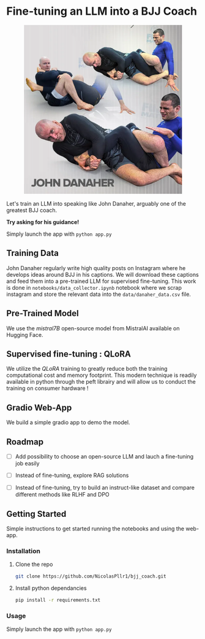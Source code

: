# Fine-tuning an LLM into a BJJ Coach

<p align="center">
  <img src="assets/danaher_ets_leglocks_cover.png"  alt="Danaher's Enter The System DVD cover">
</p>

Let's train an LLM into speaking like John Danaher, arguably one of the greatest BJJ coach.

**Try asking for his guidance!**

Simply launch the app with `python app.py`


## Training Data
John Danaher regularly write high quality posts on Instagram where he develops ideas around BJJ in his captions. 
We will download these captions and feed them into a pre-trained LLM for supervised fine-tuning. This work is done in `notebooks/data_collector.ipynb` notebook where we scrap instagram and store the relevant data into the `data/danaher_data.csv` file.

## Pre-Trained Model
We use the *mistral7B* open-source model from MistralAI available on Hugging Face.

## Supervised fine-tuning : QLoRA
We utilize the *QLoRA* training to greatly reduce both the training computational cost and memory footprint. This modern technique is readily available in python through the peft librairy and will allow us to conduct the training on consumer hardware !

## Gradio Web-App
We build a simple gradio app to demo the model.

<!-- ROADMAP -->
## Roadmap
- [ ] Add possibility to choose an open-source LLM and lauch a fine-tuning job easily
- [ ] Instead of fine-tuning, explore RAG solutions
- [ ] Instead of fine-tuning, try to build an instruct-like dataset and compare different methods like RLHF and DPO


<!-- GETTING STARTED -->
## Getting Started

Simple instructions to get started running the notebooks and using the web-app.

### Installation

1. Clone the repo
   ```sh
   git clone https://github.com/NicolasPllr1/bjj_coach.git
   ```
2. Install python dependancies
   ```sh
   pip install -r requirements.txt
   ```
### Usage

Simply launch the app with `python app.py`